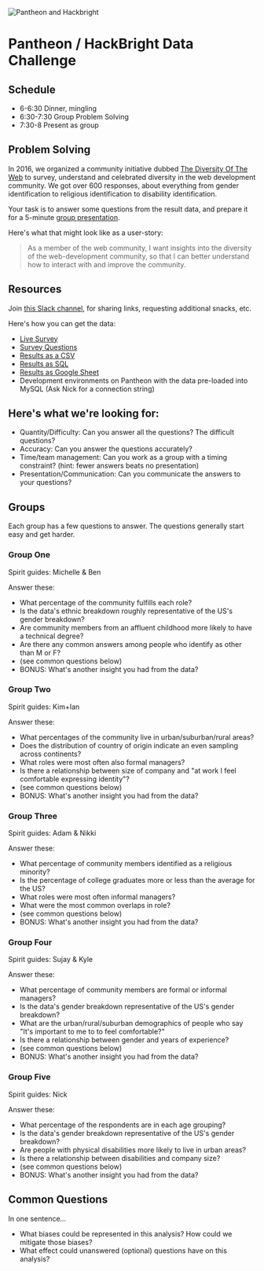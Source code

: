 ![Pantheon and Hackbright](https://raw.githubusercontent.com/pantheon-systems/hackbright/master/logos.png)

# Pantheon / HackBright Data Challenge

## Schedule

* 6-6:30 Dinner, mingling
* 6:30-7:30 Group Problem Solving
* 7:30-8 Present as group

## Problem Solving

In 2016, we organized a community initiative dubbed [The Diversity Of The Web](https://github.com/drupaldiversity/diversity-of-the-web) to survey, understand and celebrated diversity in the web development community.  We got over 600 responses, about everything from gender identification to religious identification to disability identification.

Your task is to answer some questions from the result data, and prepare it for a 5-minute [group presentation](https://docs.google.com/presentation/d/17szOwIovthOAp7VDMi8wk6GR-KDywbMFZKvUqoIl_7o/edit#slide=id.g20835186bb_0_59).  

Here's what that might look like as a user-story:

> As a member of the web community, I want insights into the diversity of the web-development community, so that I can better understand how to interact with and improve the community.

## Resources

Join [this Slack channel](https://diversityoftheweb.slack.com/shared_invite/MTY5NjYwNDQyNDA0LTE0OTIyMDk2MjktNDc4MmMxMTY2OQ), for sharing links, requesting additional snacks, etc.

Here's how you can get the data:

* [Live Survey](https://www.getfeedback.com/r/YTxWLJqn/53172847-72b1-4d7a-8b56-8f800df84587)
* [Survey Questions](https://github.com/drupaldiversity/diversity-of-the-web/blob/master/SURVEY.md)
* [Results as a CSV](https://raw.githubusercontent.com/pantheon-systems/hackbright/master/cleaned_response_data_4_13_17.csv)
* [Results as SQL](https://raw.githubusercontent.com/pantheon-systems/hackbright/master/cleaned_response_data_4_13_17.sql)
* [Results as Google Sheet](https://docs.google.com/spreadsheets/d/1PYJk_vx6eOO2cosqywD0-ZhQM6Eki8RA0r_F2tw9V4I/edit#gid=1641068829)
* Development environments on Pantheon with the data pre-loaded into MySQL (Ask Nick for a connection string)

## Here's what we're looking for:

* Quantity/Difficulty: Can you answer all the questions?  The difficult questions?
* Accuracy: Can you answer the questions accurately?
* Time/team management: Can you work as a group with a timing constraint? (hint: fewer answers beats no presentation)
* Presentation/Communication: Can you communicate the answers to your questions?

## Groups

Each group has a few questions to answer.  The questions generally start easy and get harder.

### Group One
Spirit guides: Michelle & Ben

Answer these:
* What percentage of the community fulfills each role?
* Is the data's ethnic breakdown roughly representative of the US's gender breakdown?
* Are community members from an affluent childhood more likely to have a technical degree?
* Are there any common answers among people who identify as other than M or F?
* (see common questions below)
* BONUS: What's another insight you had from the data?

### Group Two
Spirit guides: Kim+Ian

Answer these:
* What percentages of the community live in urban/suburban/rural areas?
* Does the distribution of country of origin indicate an even sampling across continents?
* What roles were most often also formal managers?
* Is there a relationship between size of company and "at work I feel comfortable expressing identity"?
* (see common questions below)
* BONUS: What's another insight you had from the data?

### Group Three
Spirit guides: Adam & Nikki

Answer these:
* What percentage of community members identified as a religious minority?
* Is the percentage of college graduates more or less than the average for the US?
* What roles were most often informal managers?
* What were the most common overlaps in role?
* (see common questions below)
* BONUS: What's another insight you had from the data?

### Group Four
Spirit guides: Sujay & Kyle

Answer these:
* What percentage of community members are formal or informal managers?
* Is the data's gender breakdown representative of the US's gender breakdown?
* What are the urban/rural/suburban demographics of people who say "It's important to me to to feel comfortable?"
* Is there a relationship between gender and years of experience?
* (see common questions below)
* BONUS: What's another insight you had from the data?

### Group Five
Spirit guides: Nick

Answer these:
* What percentage of the respondents are in each age grouping?
* Is the data's gender breakdown representative of the US's gender breakdown?
* Are people with physical disabilities more likely to live in urban areas?
* Is there a relationship between disabilities and company size?
* (see common questions below)
* BONUS: What's another insight you had from the data?

## Common Questions

In one sentence…
* What biases could be represented in this analysis? How could we mitigate those biases?
* What effect could unanswered (optional) questions have on this analysis?
